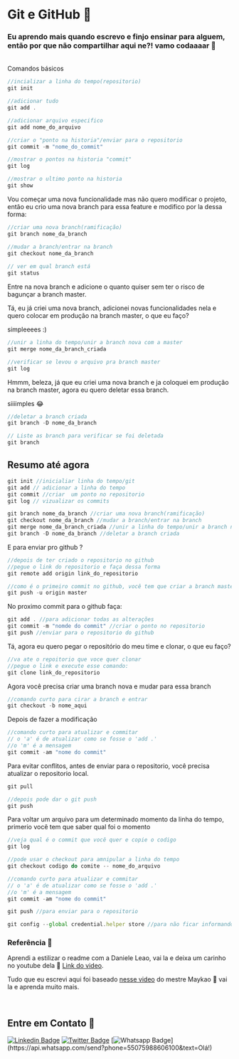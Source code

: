 # Git e GitHub 🚀 
### Eu aprendo mais quando escrevo e finjo ensinar para alguem, então por que não compartilhar aqui ne?! vamo codaaaar 🚀 
<br>
Comandos básicos 
 
```jsx
//incializar a linha do tempo(repositorio)
git init

//adicionar tudo
git add .

//adicionar arquivo especifico
git add nome_do_arquivo

//criar o "ponto na historia"/enviar para o repositorio
git commit -m "nome_do_commit"

//mostrar o pontos na historia "commit"
git log

//mostrar o ultimo ponto na historia
git show
```

Vou começar uma nova funcionalidade mas não quero modificar o projeto, então eu crio uma nova branch para essa feature e modifico por la dessa forma:

```jsx
//criar uma nova branch(ramificação)
git branch nome_da_branch

//mudar a branch/entrar na branch
git checkout nome_da_branch 
 
// ver em qual branch está
git status
```

Entre na nova branch e adicione o quanto quiser sem ter o risco de bagunçar a branch master.

Tá, eu já criei uma nova branch, adicionei novas funcionalidades nela e quero colocar em produção na branch master, o que eu faço?

simpleeees :)

```jsx
//unir a linha do tempo/unir a branch nova com a master
git merge nome_da_branch_criada

//verificar se levou o arquivo pra branch master
git log
```

Hmmm, beleza, já que eu criei uma nova branch e ja coloquei em produção na branch master, agora eu quero deletar essa branch.

siiiimples 😂

  

```jsx
//deletar a branch criada
git branch -D nome_da_branch

// Liste as branch para verificar se foi deletada
git branch
```

## Resumo até agora

```jsx
git init //inicialiar linha do tempo/git
git add // adicionar a linha do tempo
git commit //criar  um ponto no repositorio
git log // vizualizar os commits

git branch nome_da_branch //criar uma nova branch(ramificação)
git checkout nome_da_branch //mudar a branch/entrar na branch
git merge nome_da_branch_criada //unir a linha do tempo/unir a branch nova com a master
git branch -D nome_da_branch //deletar a branch criada
```

E para enviar pro github ?

```jsx
//depois de ter criado o repositorio no github
//pegue o link do repositorio e faça dessa forma
git remote add origin link_do_repositorio

//como é o primeiro commit no github, você tem que criar a branch master la, dessa forma
git push -u origin master
```

No proximo commit para o github faça:

```jsx
git add . //para adicionar todas as alterações
git commit -m "nomde do commit" //criar o ponto no repositorio
git push //enviar para o repositorio do github

```

Tá, agora eu quero pegar o repositório do meu time e clonar, o que eu faço?

```jsx
//va ate o repoitorio que voce quer clonar
//pegue o link e execute esse comando:
git clone link_do_repositorio
```

Agora você precisa criar uma branch nova e mudar para essa branch

```jsx
//comando curto para cirar a branch e entrar
git checkout -b nome_aqui
```

Depois de  fazer a modificação

```jsx
//comando curto para atualizar e commitar
// o 'a' é de atualizar como se fosse o 'add .'
//o 'm' é a mensagem
git commit -am "nome do commit"
```

Para evitar conflitos, antes de enviar para o repositorio, você precisa atualizar o repositorio local.

```jsx
git pull

//depois pode dar o git push
git push
```

Para voltar um arquivo para um determinado momento da linha do tempo, primerio você tem que saber qual foi o momento

```jsx
//veja qual é o commit que você quer e copie o codigo
git log

//pode usar o checkout para amnipular a linha do tempo
git checkout codigo do comite -- nome_do_arquivo

//comando curto para atualizar e commitar
// o 'a' é de atualizar como se fosse o 'add .'
//o 'm' é a mensagem
git commit -am "nome do commit"

git push //para enviar para o repositorio

git config --global credential.helper store //para não ficar informando login e senha toda hora
```
### Referência 📖

 Aprendi a estilizar o readme com a 
Daniele Leao, vai la e deixa um carinho no youtube dela 💜 [Link do video](https://www.youtube.com/watch?v=2alg7MQ6_sI).

Tudo que eu escrevi aqui foi baseado [nesse video](https://www.youtube.com/watch?v=2alg7MQ6_sI) do mestre Maykao 💜 vai la e aprenda muito mais.

<br>

## Entre em Contato  💜

[![Linkedin Badge](https://img.shields.io/badge/-LinkedIn-blue?style=flat-square&logo=Linkedin&logoColor=white&link=https://www.linkedin.com/in/yansntss/)](https://www.linkedin.com/in/yansntss/)
[![Twitter Badge](https://img.shields.io/badge/-Twitter-1ca0f1?style=flat-square&labelColor=1ca0f1&logo=twitter&logoColor=white&link=https://twitter.com/yanstnss)](https://twitter.com/NpmYan)
[![Whatsapp Badge](https://img.shields.io/badge/-Whatsapp-4CA143?style=flat-square&labelColor=4CA143&logo=whatsapp&logoColor=white&link=https://api.whatsapp.com/send?phone=55075988606100&text=Olá!)](https://api.whatsapp.com/send?phone=55075988606100&text=Olá!)
 